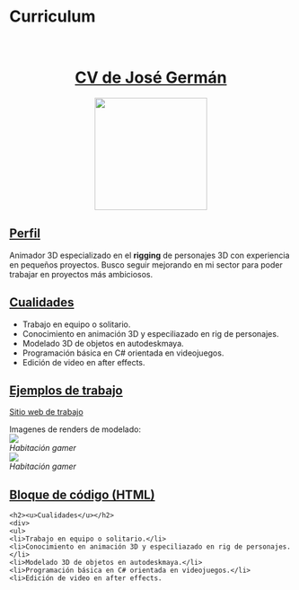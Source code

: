 # Curriculum


﻿<!DOCTYPE html>
<html>

<head>
  <meta charset="utf-8">
  <meta name="viewport" content="width=device-width, initial-scale=1.0">
  <title>Welcome file.md</title>
  <link rel="stylesheet" href="https://stackedit.io/style.css" />
</head>

<body class="stackedit">
  <div class="stackedit__html"><center>
<h1><u> CV de José Germán </u></h1>
<img src="https://i.pinimg.com/originals/13/97/50/13975081649776975804d2dd61e1d841.jpg" width="200" height="200">
</center><h2><u> Perfil </u></h2>
Animador 3D especializado en el <b>rigging</b> de personajes 3D con experiencia en pequeños proyectos. Busco seguir mejorando en mi sector para poder trabajar en proyectos más ambiciosos.
<h2><u>Cualidades</u></h2>
<div>
<ul>
<li>Trabajo en equipo o solitario.</li>
<li>Conocimiento en animación 3D y especiliazado en rig de personajes.</li>
<li>Modelado 3D de objetos en autodeskmaya.</li>
<li>Programación básica en C# orientada en videojuegos.</li>
<li>Edición de video en after effects.
</li></ul></div> <h2><u>Ejemplos de trabajo</u></h2>
 <a href="https://www.artstation.com/joshgrvp7">Sitio web de trabajo</a><a>
</a><p>Imagenes de renders de modelado:<br>
<img src="https://cdnb.artstation.com/p/assets/images/images/060/239/791/large/joshgrvp-renderdefinitivocamara2.jpg?1678128722"><br>
<em>Habitación gamer</em><br>
<img src="https://cdnb.artstation.com/p/assets/images/images/059/785/331/large/joshgrvp-renderdefinitivocamara1.jpg?1677141434"><br>
<em>Habitación gamer</em></p>
<h2><u>Bloque de código (HTML)</u></h2>
<pre><code>&lt;h2&gt;&lt;u&gt;Cualidades&lt;/u&gt;&lt;/h2&gt;
&lt;div&gt;
&lt;ul&gt;
&lt;li&gt;Trabajo en equipo o solitario.&lt;/li&gt;
&lt;li&gt;Conocimiento en animación 3D y especiliazado en rig de personajes.&lt;/li&gt;
&lt;li&gt;Modelado 3D de objetos en autodeskmaya.&lt;/li&gt;
&lt;li&gt;Programación básica en C# orientada en videojuegos.&lt;/li&gt;
&lt;li&gt;Edición de video en after effects.
</code></pre>
</div>
</body>

</html>
